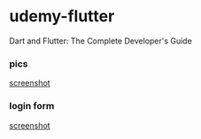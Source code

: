 # udemy-flutter
Dart and Flutter: The Complete Developer's Guide

### pics
[screenshot](https://i.imgur.com/qufmbrG.png)

### login form
[screenshot](https://i.imgur.com/n1VNSOd.png)

